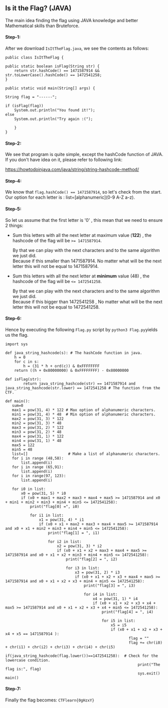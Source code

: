 ## Is it the Flag? (JAVA)
The main idea finding the flag using JAVA knowledge and better Mathematical skills than Bruteforce.


#### Step-1:
After we download `IsItTheFlag.java`, we see the contents as follows:

```
public class IsItTheFlag {

public static boolean isFlag(String str) {
	return str.hashCode() == 1471587914 && str.toLowerCase().hashCode() == 1472541258;
}

public static void main(String[] args) {

String flag = "------";

if (isFlag(flag))
	System.out.println("You found it!");
else
	System.out.println("Try again :(");

	}
}
```

#### Step-2:
We see that program is quite simple, except the hashCode function of JAVA. If you don't have idea on it, please refer to following link:

https://howtodoinjava.com/java/string/string-hashcode-method/


#### Step-4:

We know that `flag.hashCode() == 1471587914`, so let's check from the start. 
Our option for each letter is : list=[alphanumeric](0-9 A-Z a-z).

#### Step-5:

So let us assume that the first letter is '0' , this mean that we need to ensure 2 things:  
- Sum this letters with all the next letter at maximum value (**122**) , the hashcode of the flag will be 
 `>= 1471587914`. 

	By that we can play with the next characters and to the same algorithm we just did.  
Because if this smaller than 1471587914. No matter what will be the next letter this will not be equal to 1471587914.

- Sum this letters with all the next letter at **minimum** value (48) , the hashcode of the flag will be 
 `<= 1472541258`. 

	By that we can play with the next characters and to the same algorithm we just did.  
Because if this bigger than 1472541258 , No matter what will be the next letter this will not be equal to 1472541258.

#### Step-6:
Hence by executing the following `Flag.py` script by `python3 Flag.py`yields us the flag.

```
import sys

def java_string_hashcode(s): # The hashCode function in java.
    h = 0
    for c in s:
        h = (31 * h + ord(c)) & 0xFFFFFFFF
    return ((h + 0x80000000) & 0xFFFFFFFF) - 0x80000000

def isFlag(str):
        return java_string_hashcode(str) == 1471587914 and java_string_hashcode(str.lower) == 1472541258 # The function from the CTF.

def main():
   sum=0
   max1 = pow(31, 4) * 122 # Max option of alphanumeric characters.
   min1 = pow(31, 4) * 48  # Min option of alphanumeric characters.
   max2 = pow(31, 3) * 122
   min2 = pow(31, 3) * 48
   max3 = pow(31, 2) * 122
   min3 = pow(31, 2) * 48
   max4 = pow(31, 1) * 122
   min4 = pow(31, 1) * 48
   max5 = 122
   min5 = 48
   list=[]                  # Make a list of alphanumeric characters.
   for i in range (48,58):
       list.append(i)
   for i in range (65,91):
       list.append(i)
   for i in range(97, 123):
       list.append(i)

   for i0 in list:
       x0 = pow(31, 5) * i0
       if (x0 + max1 + max2 + max3 + max4 + max5 >= 1471587914 and x0 + min1 + min2 + min3 + min4 + min5 <= 1472541258):
           print("flag[0] =", i0)

           for i1 in list:
               x1 = pow(31, 4) * i1
               if (x0 + x1 + max2 + max3 + max4 + max5 >= 1471587914 and x0 + x1 + min2 + min3 + min4 + min5 <= 1472541258):
                   print("flag[1] = ", i1)

                   for i2 in list:
                       x2 = pow(31, 3) * i2
                       if (x0 + x1 + x2 + max3 + max4 + max5 >= 1471587914 and x0 + x1 + x2 + min3 + min4 + min5 <= 1472541258):
                           print("flag[2] = ", i2)

                           for i3 in list:
                               x3 = pow(31, 2) * i3
                               if (x0 + x1 + x2 + x3 + max4 + max5 >= 1471587914 and x0 + x1 + x2 + x3 + min4 + min5 <= 1472541258):
                                   print("flag[3] = ", i3)

                                   for i4 in list:
                                       x4 = pow(31, 1) * i4
                                       if (x0 + x1 + x2 + x3 + x4 + max5 >= 1471587914 and x0 + x1 + x2 + x3 + x4 + min5 <= 1472541258):
                                           print("flag[4] = ", i4)

                                           for i5 in list:
                                               x5 = i5
                                               if (x0 + x1 + x2 + x3 + x4 + x5 == 1471587914 ):
                                                       flag = ""
                                                       flag += chr(i0) + chr(i1) + chr(i2) + chr(i3) + chr(i4) + chr(i5)
                                                       if(java_string_hashcode(flag.lower())==1472541258):  # Check for the lowercase condition.
                                                           print("The flag is:", flag)
                                                           sys.exit()
main()
```

#### Step-7:
Finally the flag becomes:
`CTFlearn{0gHzxY}`